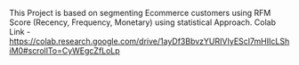 This Project is based on segmenting Ecommerce customers using RFM Score (Recency, Frequency, Monetary) using statistical Approach.
Colab Link - https://colab.research.google.com/drive/1ayDf3BbvzYURIVIyEScI7mHIIcLShiM0#scrollTo=CyWEgcZfLoLp
